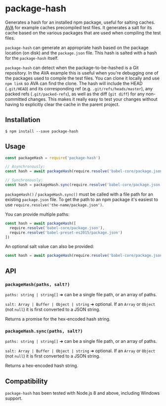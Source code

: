 # package-hash

Generates a hash for an installed npm package, useful for salting caches.
[AVA](https://github.com/sindresorhus/ava) for example caches precompiled test
files. It generates a salt for its cache based on the various packages that are
used when compiling the test files.

`package-hash` can generate an appropriate hash based on the package location
(on disk) and the `package.json` file. This hash is salted with a hash
for the `package-hash` itself.

`package-hash` can detect when the package-to-be-hashed is a Git repository. In
the AVA example this is useful when you're debugging one of the packages used to
compile the test files. You can clone it locally and use `npm link` so AVA can
find the clone. The hash will include the HEAD (`.git/HEAD`) and its
corresponding ref (e.g. `.git/refs/heads/master`), any packed refs
(`.git/packed-refs`), as well as the diff (`git diff`) for any non-committed
changes. This makes it really easy to test your changes without having to
explicitly clear the cache in the parent project.

## Installation

```console
$ npm install --save package-hash
```

## Usage

```js
const packageHash = require('package-hash')

// Asynchronously:
const hash = await packageHash(require.resolve('babel-core/package.json'))

// Synchronously:
const hash = packageHash.sync(require.resolve('babel-core/package.json'))
```

`packageHash()` / `packageHash.sync()` must be called with a file path for an
existing `package.json` file. To get the path to an npm package it's easiest to
use `require.resolve('the-name/package.json')`.

You can provide multiple paths:

```js
const hash = await packageHash([
  require.resolve('babel-core/package.json'),
  require.resolve('babel-preset-es2015/package.json')
])
```

An optional salt value can also be provided:

```js
const hash = await packageHash(require.resolve('babel-core/package.json'), 'salt value')
```

## API

### `packageHash(paths, salt?)`

`paths: string | string[]` ➜ can be a single file path, or an array of paths.

`salt: Array | Buffer | Object | string` ➜ optional. If an `Array` or `Object` (not `null`) it is first converted to a JSON string.

Returns a promise for the hex-encoded hash string.

### `packageHash.sync(paths, salt?)`

`paths: string | string[]` ➜ can be a single file path, or an array of paths.

`salt: Array | Buffer | Object | string` ➜ optional. If an `Array` or `Object` (not `null`) it is first converted to a JSON string.

Returns a hex-encoded hash string.

## Compatibility

`package-hash` has been tested with Node.js 8 and above, including Windows
support.

